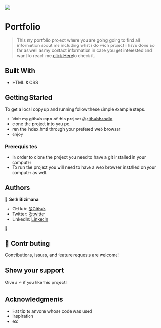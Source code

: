 ![](https://img.shields.io/badge/Microverse-blueviolet)

# Portfolio

> This my portfolio project where you are going going to find all information about me including what i do
wich project i have done so far as well as my contact information in case you get interested and want to reach me.[click Here]( https://sevenpros.github.io/Portfolio/)to check it.


## Built With

- HTML & CSS


## Getting Started



To get a local copy up and running follow these simple example steps.
- Visit my github repo of this project [@githubhandle](https://github.com/Sevenpros/Portfolio)
- clone the project into you pc.
- run the index.hmtl through your prefered web browser
- enjoy

### Prerequisites
- In order to clone the project you need to have a git installed in your computer
- To run the project you will need to have a web browser installed on your computer as well.



## Authors

👤 **Seth Bizimana**

- GitHub: [@Github](https://github.com/Sevenpros)
- Twitter: [@twitter](https://twitter.com/BizimanaSeth)
- LinkedIn: [LinkedIn](https://linkedin.com/in/sethBizimana)

👤

## 🤝 Contributing
Contributions, issues, and feature requests are welcome!

## Show your support

Give a ⭐️ if you like this project!

## Acknowledgments

- Hat tip to anyone whose code was used
- Inspiration
- etc



